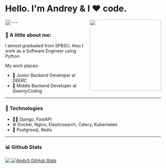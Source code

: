 <h1>Hello. I'm Andrey & I ❤️ code.</h1>
<a href='https://www.linkedin.com/in/andrey-ageev-999023228/'><img align='left' alt="linkedin" src="https://raw.githubusercontent.com/rahul-jha98/rahul-jha98/561d474902b59c7429ec22bb73e225696c27b202/assets/linkedin.svg" height='18px'/></a>  
<img align='right' src="https://media.giphy.com/media/M9gbBd9nbDrOTu1Mqx/giphy.gif" width="230">
---

<h3>📝 A little about me: </h3>

I almost graduated from SPBSU. Also I work as a Software Engineer using Python 

My work places:
- 💼 Junior Backend Developer at _DEERC_
- 💼 Middle Backend Developer at _QwertyCoding_
---

### 🔧 Technologies
- 👨‍💻 Django, FastAPI  
-  ⚙️ Docker, Nginx, Elasticsearch, Celery, Kubernetes  
-  💽 Postgresql, Redis  
---


### 📊 Github Stats
<a href='https://github.com/AndyS1mpson/github-stats-transparent'>
  <img align="center" src="https://github-readme-stats.vercel.app/api/top-langs/?username=AndyS1mpson&hide=jupyter%20notebook&layout=compact&theme=radical" />
</a>
<a href='https://github.com/AndyS1mpson/github-stats-transparent'>
  <img align="center" src="https://github-readme-stats.vercel.app/api?username=AndyS1mpson&show_icons=true&hide_border=true&theme=radical" alt="AndyS GitHub Stats"/>
</a>
